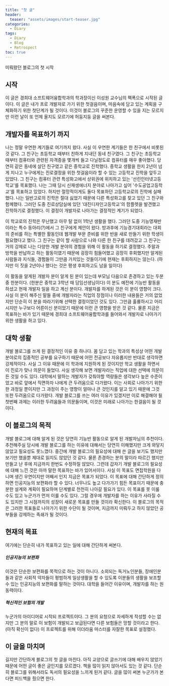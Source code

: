 ```yaml
---
title: "첫 글"
header:
  teaser: "assets/images/start-teaser.jpg"
categories:
  - Diary
tags:
  - Diary
  - Blog
  - Retrospect
toc: true
---
```


미뤄왔던 블로그의 첫 시작

## 시작
이 글은 경희대 소프트웨어융합학과의 학과장이신 이성원 교수님의 팩폭으로 시작된 글이다. 이 글은 내가 프로 개발자로 가기 위한 첫걸음이며, 마음속에 담고 있는 계획을 구체화하기 위한 첫단계가 될 것이다. 이것이 블로그의 꾸준한 운영할 수 있을 지는 모르지만 이런 날이 또 언제 올지도 모르기에 허둥지둥 글을 써본다.

## 개발자를 목표하기 까지
나는 정말 우연한 계기들로 여기까지 왔다. 사실 이 우연한 계기들은 한 친구에서 비롯된 것 같다. 그 친구는 초등학교 때부터 친하게 지내던 동네 친구였다. 그 친구는 초등학교 때부터 컴퓨터와 관련된 자격증을 몇개씩 들고 다닐정도로 컴퓨터를 매우 좋아했다. 당연히 같은 동네에 살던 친구였고 같은 중학교로 진학했다. 중학교 생활을 한지 2년이 넘게 지나고 누구에게는 진로결정을 위한 첫걸음이라 할 수 있는 고등학교 진학을 앞두고 있었다. 그 친구는 컴퓨터 관련 특성화고에서 상위권에 위치하고 있는 '선린인터넷고등학교'를 목표했다. 나는 그때 당시 신재생에너지 분야로 나아가고 싶어 '수도공업고등학교'를 목표하고 있었다. 하지만 절망적이게도 둘다 목표하던 고등학교로의 진학에 실패했다. 나는 일반고로의 진학은 절대 싫었기 때문에 다른 특성화고를 찾고 있던 그 친구와 함께했다. 그러던 도중 진로상담실에 있던 '대진디자인고등학교'의 팜플렛을 발견했고 진학하기로 결정했다. 이 결정이 개발자로 나아가는 결정적인 계기가 되었다.

이 학교로의 진학은 무난했고 아무 탈 없이 1학년 생활을 했다. 그러던 도중 기능영재반이라는 특수 동아리(?)에서 그 친구에게 제안이 왔다. 방과후에 기능경기대회라는 대회의 준비를 하는 특별한 활동인데 웹개발 부문 준비를 위한 반을 새로 만들기 위한 학생이 필요했다고 했다. 그 친구는 같이 할 사람으로 나와 다른 한 친구를 데려갔고 그 친구는 거의 강제로 나는 다양한 개발 분야의 경험을 위해 이 활동을 하기로 결정했다. 주말과 방학을 반납하고 하는 활동이였기 때문에 굉장히 힘들어했고 굉장히 후회했지만 알게된 사람들과 지식들, 경험들이 그만큼 가치있는 것들이기에 현재는 후회하지는 않는다. (하지만 이 짓을 2년이나 했다는 것은 평생 후회하고도 남을 일이다)

이 활동을 알게된 개발자 분이 알게 된 분이 있는데 부모님 다음으로 존경하고 있는 두분 중 한분이다. (한분은 중학교 3학년 때 담임선생님이다) 이 분도 예전에 기능반 활동을 하셨고 현재 개발자 일을 하고 계신 분이다. 개발자를 하게된 것은 이 분이 영향이 크다. 사실 이 분이 해주신 말들 중에 개발자라는 직업의 장점이나 이러한 내용들은 거의 없었지만 단순히 이 분을 따라기위해 선택한 결정이었던 것도 있다. 그만큼 훌륭하시고 어리시지만 누구보다 어른이신 분이었기 때문에 이런 큰 영향을 받은 것 같다. 물론 지금은 목표하는 바가 있기 때문에 경희대 소프트웨어융합학과를 들어와서 개발자로 나아가기 위한 생활을 하고 있다.

## 대학 생활
개발 블로그를 쓰게 된 결정적인 이유 중 하나다. 몸 담고 있는 학과의 특성상 어떤 개발 분야로의 집중적인 공부를 요구하기 때문에 어떤 전공보다 자유롭지만 반대로 생각하면 강제적이다. 사실 그 이유 때문에 이 학과에 지원하게 된 것이지만 학교 생활을 하면서 이 진로가 맞나 의문이 들었다. 사실 생각해 보면 개발자라는 직업에 대한 선택에 의문이 든 것일 수도 있다. 대학에서 말하는 개발자가 갖춰야할 역량들은 생각보다 높은 수준이었고 바로 앞에서 직면하자 나에게 큰 두려움으로 다가왔다. 이는 사회로 나아가기 위한 한 과정일 뿐이지만 그 과정이 주는 영향이 얼마나 큰 것인지를 알고 있기 때문에 그것 또한 두려움으로 다가왔다. 개발 블로그를 쓰는 여러 이유가 있겠지만 이로 해결해야 될 첫번째 과제는 이러한 두려움들과 의문들이며, 이것은 미래로 나아가는 한걸음이 될 것이다.

## 이 블로그의 목적
개발 블로그에 대해 알게 된 것은 당연히 기능반 활동으로 알게 된 개발자님의 추천이다. 추천해주실 당시에 개발 블로그를 하는 이유에 대해서는 당연히 이해했지만 크게 와닿지 않았고 필요성도 못느꼈다. 중간에 개발 블로그의 필요성에 대해 쓴 글을 보기도 했지만 보기만 했을뿐 제대로 읽지도 않았던 것 같다. 물론 존경하는 분의 말이라 따르긴 했지만 만들고 난 후에 지금까지 한번도 수정하질 않았다. 그런데 갑자기 개발 블로그의 필요성에 대해 느낀 것은 아까 말한 목표하는 바가 있어서이다. 사실 이 목표도 면접학원을 다니며 생긴 우연이지만 어째서 인지 지금은 목표가 되었다. 이 목표에 대해 간단하게 정의하면 인공지능의 보편화라 할 수 있다. 너무나도 높고 다가가기 힘든 목표이기 때문에 충분한 설계와 계획이 필요하며 단계별로 천천히 나아갈 필요가 있다. 이 목표를 못 이룰 수도 있고 누군가가 먼저 이룰 수도 있다. 그럴 경우에 개발자를 하는 이유가 사라질 수도 있지만 그 시점까지의 성장이 새로운 목표를 만들 것이라 확신한다. 이 블로그의 목적은 그러한 목표들로 나아가기 위한 수단이 될 것이며, 지금까지 미뤄두고 하지 않았던 공부들을 강제하는 족쇄가 될 것이다.

## 현재의 목표
여기에는 단순히 내가 목표하고 있는 일에 대해 간단하게 써본다.

##### 인공지능의 보편화
이것은 단순한 보편화를 목적으로 하는 것이 아니다. 소외되는 독거노인분들, 장애인분들과 같은 사회적 약자들이 평범하게 일상생활을 할 수 있도록 이분들의 생활을 보조할 수 있는 인공지능의 보편화를 말하는 것이다. 대학을 들어간 이유이며, 개발자를 하는 원동력이다.

##### 혁신적인 보험의 개발
누군가의 아이디어로 시작되 프로젝트이다. 그 분의 요청으로 자세하게 작성할 수는 없지만 그 분의 말로 이 보험이 개발되고 보급된다면 다른 보험들은 망할 것이라고 한다. (아직 확신이 없다) 이 프로젝트를 위해 이더라움 마스터를 자잘한 목표로 설정했다.

## 이 글을 마치며
길지만 간단하게 블로그의 첫 글을 마친다. 아직 교양으로 글쓰기에 대해 배우지 않았기 때문에 어떤 글이 좋은 글인지를 모르겠다. 책을 많이 읽지 않아서도 있는 것 같다. 단순히 블로그를 위해서라도 독서의 필요성을 느끼게 된거 같다. 글을 많이 써본 누군가가 본다면 피드백을 줬으면 한다.